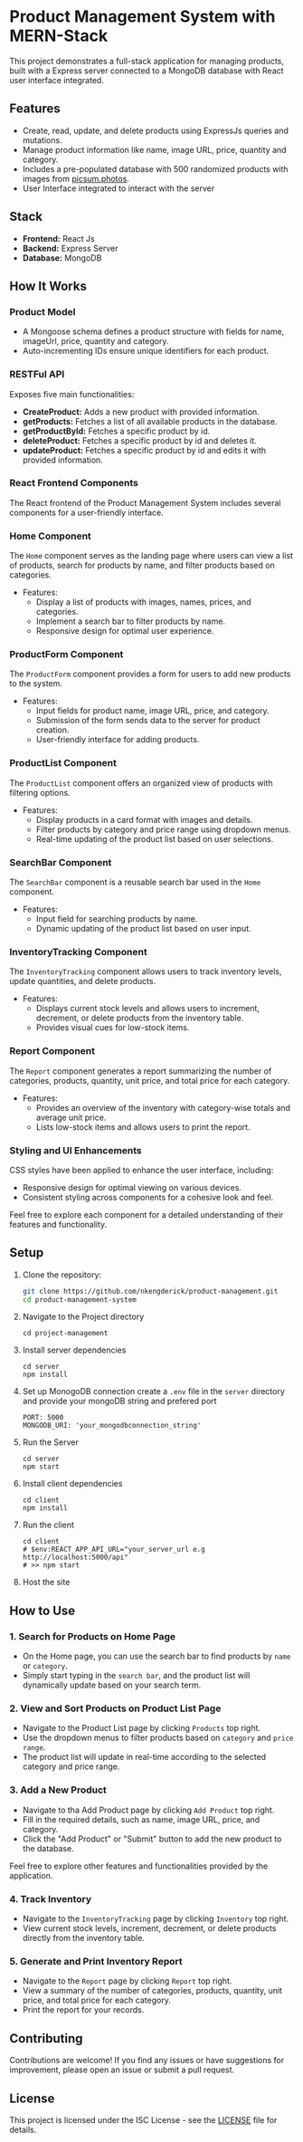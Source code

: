 # Product Management System with MERN-Stack

This project demonstrates a full-stack application for managing products, built with a Express server connected to a MongoDB database with React user interface integrated.

## Features

- Create, read, update, and delete products using ExpressJs queries and mutations.
- Manage product information like name, image URL, price, quantity and category.
- Includes a pre-populated database with 500 randomized products with images from [picsum.photos](https://picsum.photos/).
- User Interface integrated to interact with the server

## Stack

- **Frontend:** React Js
- **Backend:** Express Server
- **Database:** MongoDB

## How It Works

### Product Model

- A Mongoose schema defines a product structure with fields for name, imageUrl, price, quantity and category.
- Auto-incrementing IDs ensure unique identifiers for each product.

### RESTFul API

Exposes five main functionalities:

- **CreateProduct:** Adds a new product with provided information.
- **getProducts:** Fetches a list of all available products in the database.
- **getProductById:** Fetches a specific product by id.
- **deleteProduct:** Fetches a specific product by id and deletes it.
- **updateProduct:** Fetches a specific product by id and edits it with provided information.

### React Frontend Components

The React frontend of the Product Management System includes several components for a user-friendly interface.

### Home Component

The `Home` component serves as the landing page where users can view a list of products, search for products by name, and filter products based on categories.

- Features:
  - Display a list of products with images, names, prices, and categories.
  - Implement a search bar to filter products by name.
  - Responsive design for optimal user experience.

### ProductForm Component

The `ProductForm` component provides a form for users to add new products to the system.

- Features:
  - Input fields for product name, image URL, price, and category.
  - Submission of the form sends data to the server for product creation.
  - User-friendly interface for adding products.

### ProductList Component

The `ProductList` component offers an organized view of products with filtering options.

- Features:
  - Display products in a card format with images and details.
  - Filter products by category and price range using dropdown menus.
  - Real-time updating of the product list based on user selections.

### SearchBar Component

The `SearchBar` component is a reusable search bar used in the `Home` component.

- Features:
  - Input field for searching products by name.
  - Dynamic updating of the product list based on user input.

### InventoryTracking Component

The `InventoryTracking` component allows users to track inventory levels, update quantities, and delete products.

- Features:
  - Displays current stock levels and allows users to increment, decrement, or delete products from the inventory table.
  - Provides visual cues for low-stock items.

### Report Component

The `Report` component generates a report summarizing the number of categories, products, quantity, unit price, and total price for each category.

- Features:
  - Provides an overview of the inventory with category-wise totals and average unit price.
  - Lists low-stock items and allows users to print the report.


### Styling and UI Enhancements

CSS styles have been applied to enhance the user interface, including:

- Responsive design for optimal viewing on various devices.
- Consistent styling across components for a cohesive look and feel.

Feel free to explore each component for a detailed understanding of their features and functionality.


## Setup

1. Clone the repository:

   ```bash
   git clone https://github.com/nkengderick/product-management.git
   cd product-management-system

2. Navigate to the Project directory
    ```
    cd project-management
    ```

3. Install server dependencies
    ```
    cd server
    npm install
    ```

4. Set up MonogoDB connection
create a `.env` file in the `server` directory and provide your mongoDB string and prefered port

    ```
    PORT: 5000
    MONGODB_URI: 'your_mongodbconnection_string'
    ```

5. Run the Server

    ```
    cd server
    npm start
    ```
6. Install client dependencies
    ```
    cd client
    npm install
    ```

7. Run the client
    ```
    cd client
    # $env:REACT_APP_API_URL="your_server_url e.g http://localhost:5000/api"
    # >> npm start
    ```
8. Host the site


## How to Use

### 1. Search for Products on Home Page
  
- On the Home page, you can use the search bar to find products by `name` or `category`.
- Simply start typing in the `search bar`, and the product list will dynamically update based on your search term.
  
### 2. View and Sort Products on Product List Page

- Navigate to the Product List page by clicking `Products` top right.
- Use the dropdown menus to filter products based on `category` and `price range`.
- The product list will update in real-time according to the selected category and price range.
  
### 3. Add a New Product
  
- Navigate to tha Add Product page by clicking `Add Product` top right.
- Fill in the required details, such as name, image URL, price, and category.
- Click the "Add Product" or "Submit" button to add the new product to the database.

Feel free to explore other features and functionalities provided by the application.

### 4. Track Inventory

- Navigate to the `InventoryTracking` page by clicking `Inventory` top right.
- View current stock levels, increment, decrement, or delete products directly from the inventory table.

### 5. Generate and Print Inventory Report

- Navigate to the `Report` page by clicking `Report` top right.
- View a summary of the number of categories, products, quantity, unit price, and total price for each category.
- Print the report for your records.

## Contributing

Contributions are welcome! If you find any issues or have suggestions for improvement, please open an issue or submit a pull request.

## License

This project is licensed under the ISC License - see the [LICENSE](https://choosealicense.com/licenses/isc/) file for details.

